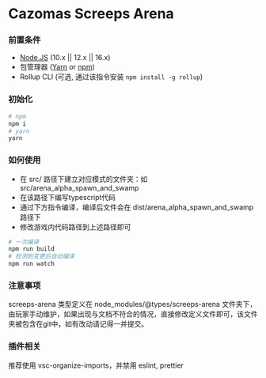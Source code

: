 # Cazomas Screeps Arena

### 前置条件

- [Node.JS](https://nodejs.org/en/download) (10.x || 12.x || 16.x)
- 包管理器 ([Yarn](https://yarnpkg.com/en/docs/getting-started) or [npm](https://docs.npmjs.com/getting-started/installing-node))
- Rollup CLI (可选, 通过该指令安装 `npm install -g rollup`)

### 初始化

```bash
# npm
npm i
# yarn
yarn
```

### 如何使用

- 在 src/ 路径下建立对应模式的文件夹：如 src/arena_alpha_spawn_and_swamp
- 在该路径下编写typescript代码
- 通过下方指令编译，编译后文件会在 dist/arena_alpha_spawn_and_swamp 路径下
- 修改游戏内代码路径到上述路径即可

```bash
# 一次编译
npm run build
# 检测到变更后自动编译
npm run watch
```

### 注意事项

screeps-arena 类型定义在 node_modules/@types/screeps-arena 文件夹下，由玩家手动维护，如果出现与文档不符合的情况，直接修改定义文件即可，该文件夹被包含在git中，如有改动请记得一并提交。

### 插件相关
推荐使用 vsc-organize-imports，并禁用 eslint, prettier
